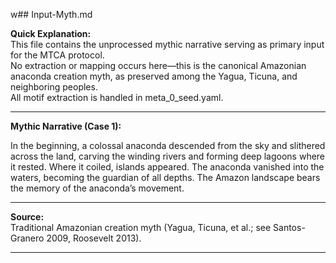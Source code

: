 w## Input-Myth.md

**Quick Explanation:**  
This file contains the unprocessed mythic narrative serving as primary input for the MTCA protocol.  
No extraction or mapping occurs here—this is the canonical Amazonian anaconda creation myth, as preserved among the Yagua, Ticuna, and neighboring peoples.  
All motif extraction is handled in meta_0_seed.yaml.

---

**Mythic Narrative (Case 1):**

In the beginning, a colossal anaconda descended from the sky and slithered across the land, carving the winding rivers and forming deep lagoons where it rested. Where it coiled, islands appeared. The anaconda vanished into the waters, becoming the guardian of all depths. The Amazon landscape bears the memory of the anaconda’s movement.

---

**Source:**  
Traditional Amazonian creation myth (Yagua, Ticuna, et al.; see Santos-Granero 2009, Roosevelt 2013).

---

